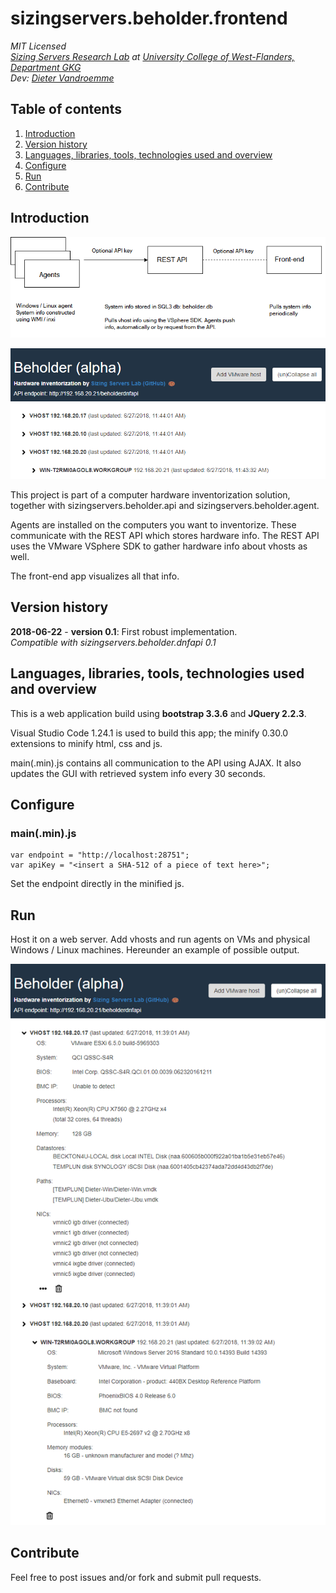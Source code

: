 # sizingservers.beholder.frontend
*MIT Licensed   
<a href="https://www.sizingservers.be" target="_blank">Sizing Servers Research Lab</a> at <a href="https://www.howest.be" target="_blank">University College of West-Flanders, Department GKG</a>  
Dev: <a href="https://about.me/didjeeh" target="_blank">Dieter Vandroemme</a>*

## Table of contents
1. [Introduction](#introduction)
2. [Version history](#version_history)
3. [Languages, libraries, tools, technologies used and overview](#languages)
4. [Configure](#configure)
5. [Run](#run)
6. [Contribute](#contribute)

<a name="introduction"></a>
## Introduction
![flow](readme_img/flow.png)

![screen-small](readme_img/screen-small.png)

This project is part of a computer hardware inventorization solution, together with sizingservers.beholder.api and sizingservers.beholder.agent.

Agents are installed on the computers you want to inventorize. These communicate with the REST API which stores hardware info. The REST API uses the VMware VSphere SDK to gather hardware info about vhosts as well.

The front-end app visualizes all that info.

<a name="version_history"></a>
## Version history
**2018-06-22** - **version 0.1**: First robust implementation.  
*Compatible with sizingservers.beholder.dnfapi 0.1*

<a name="languages"></a>
## Languages, libraries, tools, technologies used and overview
This is a web application build using **bootstrap 3.3.6** and **JQuery 2.2.3**.

Visual Studio Code 1.24.1 is used to build this app; the minify 0.30.0 extensions to minify html, css and js.

main(.min).js contains all communication to the API using AJAX. It also updates the GUI with retrieved system info every 30 seconds.
    
<a name="configure"></a>    
## Configure

### main(.min).js
    var endpoint = "http://localhost:28751";
    var apiKey = "<insert a SHA-512 of a piece of text here>";
    
Set the endpoint directly in the minified js.

<a name="run"></a>
## Run
Host it on a web server. Add vhosts and run agents on VMs and physical Windows / Linux machines. Hereunder an example of possible output. 

![screen](readme_img/screen.png)

<a name="contribute"></a>
## Contribute
Feel free to post issues and/or fork and submit pull requests. 